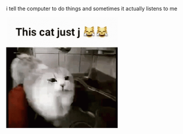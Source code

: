 i tell the computer to do things and sometimes it actually listens to me
<!--START_SECTION:update_image-->
<img src=https://raw.githubusercontent.com/sneakykestrel/sneakykestrel/main/.github/images/this-cat-just-j.gif height="" width="300" align=left alt=kitty />
<!--END_SECTION:update_image-->

